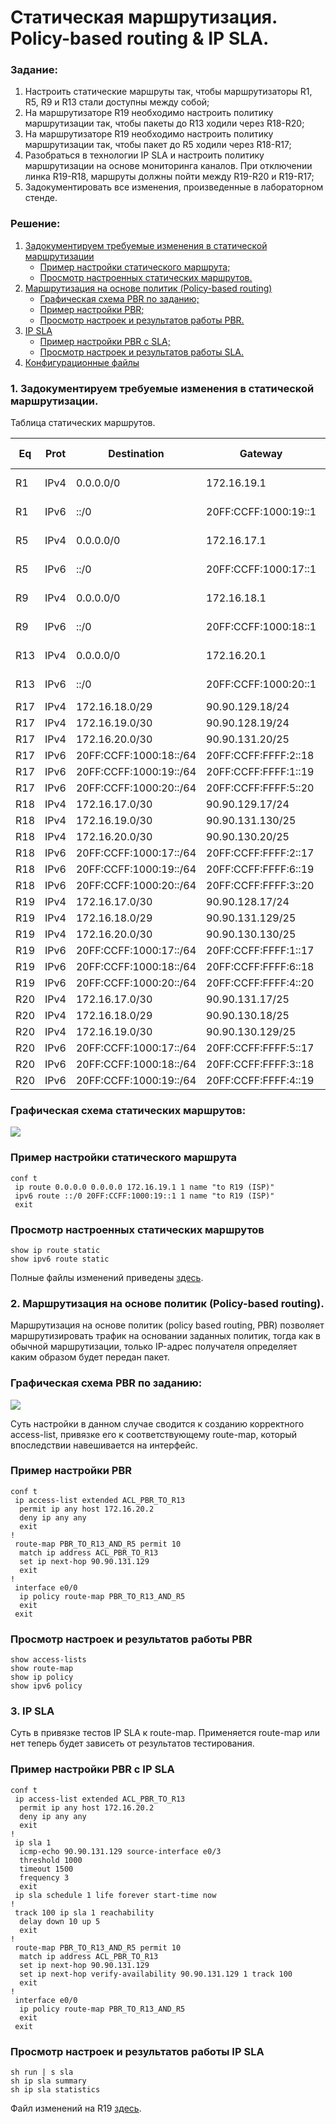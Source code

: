 # Статическая маршрутизация. Policy-based routing & IP SLA.

###  Задание:

  1. Настроить статические маршруты так, чтобы маршрутизаторы R1, R5, R9 и R13 стали доступны между собой;
  2. На маршрутизаторе R19 необходимо настроить политику маршрутизации так, чтобы пакеты до R13 ходили через R18-R20;
  3. На маршрутизаторе R19 необходимо настроить политику маршрутизации так, чтобы пакет до R5 ходили через R18-R17;
  4. Разобраться в технологии IP SLA и настроить политику маршрутизации на основе мониторинга каналов. При отключении линка R19-R18, маршруты должны пойти между R19-R20 и R19-R17;
  5. Задокументировать все изменения, произведенные в лабораторном стенде.



###  Решение:

  1. [Задокументируем требуемые изменения в статической маршрутизации](lab02#1-%D0%B7%D0%B0%D0%B4%D0%BE%D0%BA%D1%83%D0%BC%D0%B5%D0%BD%D1%82%D0%B8%D1%80%D1%83%D0%B5%D0%BC-%D1%82%D1%80%D0%B5%D0%B1%D1%83%D0%B5%D0%BC%D1%8B%D0%B5-%D0%B8%D0%B7%D0%BC%D0%B5%D0%BD%D0%B5%D0%BD%D0%B8%D1%8F-%D0%B2-%D1%81%D1%82%D0%B0%D1%82%D0%B8%D1%87%D0%B5%D1%81%D0%BA%D0%BE%D0%B9-%D0%BC%D0%B0%D1%80%D1%88%D1%80%D1%83%D1%82%D0%B8%D0%B7%D0%B0%D1%86%D0%B8%D0%B8)
     - [Пример настройки статического маршрута;](lab02#%D0%BF%D1%80%D0%B8%D0%BC%D0%B5%D1%80-%D0%BD%D0%B0%D1%81%D1%82%D1%80%D0%BE%D0%B9%D0%BA%D0%B8-%D1%81%D1%82%D0%B0%D1%82%D0%B8%D1%87%D0%B5%D1%81%D0%BA%D0%BE%D0%B3%D0%BE-%D0%BC%D0%B0%D1%80%D1%88%D1%80%D1%83%D1%82%D0%B0)
     - [Просмотр настроенных статических маршрутов.](lab02#%D0%BF%D1%80%D0%BE%D1%81%D0%BC%D0%BE%D1%82%D1%80-%D0%BD%D0%B0%D1%81%D1%82%D1%80%D0%BE%D0%B5%D0%BD%D0%BD%D1%8B%D1%85-%D1%81%D1%82%D0%B0%D1%82%D0%B8%D1%87%D0%B5%D1%81%D0%BA%D0%B8%D1%85-%D0%BC%D0%B0%D1%80%D1%88%D1%80%D1%83%D1%82%D0%BE%D0%B2)
  2. [Маршрутизация на основе политик (Policy-based routing)](lab02#2-%D0%BC%D0%B0%D1%80%D1%88%D1%80%D1%83%D1%82%D0%B8%D0%B7%D0%B0%D1%86%D0%B8%D1%8F-%D0%BD%D0%B0-%D0%BE%D1%81%D0%BD%D0%BE%D0%B2%D0%B5-%D0%BF%D0%BE%D0%BB%D0%B8%D1%82%D0%B8%D0%BA-policy-based-routing)
     - [Графическая схема PBR по заданию;](lab02#%D0%B3%D1%80%D0%B0%D1%84%D0%B8%D1%87%D0%B5%D1%81%D0%BA%D0%B0%D1%8F-%D1%81%D1%85%D0%B5%D0%BC%D0%B0-pbr-%D0%BF%D0%BE-%D0%B7%D0%B0%D0%B4%D0%B0%D0%BD%D0%B8%D1%8E)
     - [Пример настройки PBR;](lab02#%D0%BF%D1%80%D0%B8%D0%BC%D0%B5%D1%80-%D0%BD%D0%B0%D1%81%D1%82%D1%80%D0%BE%D0%B9%D0%BA%D0%B8-pbr)
     - [Просмотр настроек и результатов работы PBR.](lab02#%D0%BF%D1%80%D0%BE%D1%81%D0%BC%D0%BE%D1%82%D1%80-%D0%BD%D0%B0%D1%81%D1%82%D1%80%D0%BE%D0%B5%D0%BA-%D0%B8-%D1%80%D0%B5%D0%B7%D1%83%D0%BB%D1%8C%D1%82%D0%B0%D1%82%D0%BE%D0%B2-%D1%80%D0%B0%D0%B1%D0%BE%D1%82%D1%8B-pbr)
  3. [IP SLA](lab02#3-ip-sla)
     - [Пример настройки PBR с SLA;](lab02#%D0%BF%D1%80%D0%B8%D0%BC%D0%B5%D1%80-%D0%BD%D0%B0%D1%81%D1%82%D1%80%D0%BE%D0%B9%D0%BA%D0%B8-pbr-%D1%81-sla)
     - [Просмотр настроек и результатов работы SLA.](lab02#%D0%BF%D1%80%D0%BE%D1%81%D0%BC%D0%BE%D1%82%D1%80-%D0%BD%D0%B0%D1%81%D1%82%D1%80%D0%BE%D0%B5%D0%BA-%D0%B8-%D1%80%D0%B5%D0%B7%D1%83%D0%BB%D1%8C%D1%82%D0%B0%D1%82%D0%BE%D0%B2-%D1%80%D0%B0%D0%B1%D0%BE%D1%82%D1%8B-sla)
  4. [Конфигурационные файлы](configs/)


###  1. Задокументируем требуемые изменения в статической маршрутизации.


  Таблица статических маршрутов.

| Eq  | Prot | Destination              | Gateway                | M | Comment (name)                       |
|-----|------|--------------------------|------------------------|---|--------------------------------------|
| R1  | IPv4 | 0.0.0.0/0                | 172.16.19.1            | 1 | to R19 (ISP)                         |
| R1  | IPv6 | ::/0                     | 20FF:CCFF:1000:19::1   | 1 | to R19 (ISP)                         |
| R5  | IPv4 | 0.0.0.0/0                | 172.16.17.1            | 1 | to R17 (ISP)                         |
| R5  | IPv6 | ::/0                     | 20FF:CCFF:1000:17::1   | 1 | to R17 (ISP)                         |
| R9  | IPv4 | 0.0.0.0/0                | 172.16.18.1            | 1 | to R18 (ISP)                         |
| R9  | IPv6 | ::/0                     | 20FF:CCFF:1000:18::1   | 1 | to R18 (ISP)                         |
| R13 | IPv4 | 0.0.0.0/0                | 172.16.20.1            | 1 | to R20 (ISP)                         |
| R13 | IPv6 | ::/0                     | 20FF:CCFF:1000:20::1   | 1 | to R20 (ISP)                         |
| R17 | IPv4 | 172.16.18.0/29           | 90.90.129.18/24        | 1 | to R18                               |
| R17 | IPv4 | 172.16.19.0/30           | 90.90.128.19/24        | 1 | to R19                               |
| R17 | IPv4 | 172.16.20.0/30           | 90.90.131.20/25        | 1 | to R20                               |
| R17 | IPv6 | 20FF:CCFF:1000:18::/64   | 20FF:CCFF:FFFF:2::18   | 1 | to R18                               |
| R17 | IPv6 | 20FF:CCFF:1000:19::/64   | 20FF:CCFF:FFFF:1::19   | 1 | to R19                               |
| R17 | IPv6 | 20FF:CCFF:1000:20::/64   | 20FF:CCFF:FFFF:5::20   | 1 | to R20                               |
| R18 | IPv4 | 172.16.17.0/30           | 90.90.129.17/24        | 1 | to R17                               |
| R18 | IPv4 | 172.16.19.0/30           | 90.90.131.130/25       | 1 | to R19                               |
| R18 | IPv4 | 172.16.20.0/30           | 90.90.130.20/25        | 1 | to R20                               |
| R18 | IPv6 | 20FF:CCFF:1000:17::/64   | 20FF:CCFF:FFFF:2::17   | 1 | to R17                               |
| R18 | IPv6 | 20FF:CCFF:1000:19::/64   | 20FF:CCFF:FFFF:6::19   | 1 | to R19                               |
| R18 | IPv6 | 20FF:CCFF:1000:20::/64   | 20FF:CCFF:FFFF:3::20   | 1 | to R20                               |
| R19 | IPv4 | 172.16.17.0/30           | 90.90.128.17/24        | 1 | to R17                               |
| R19 | IPv4 | 172.16.18.0/29           | 90.90.131.129/25       | 1 | to R18                               |
| R19 | IPv4 | 172.16.20.0/30           | 90.90.130.130/25       | 1 | to R20                               |
| R19 | IPv6 | 20FF:CCFF:1000:17::/64   | 20FF:CCFF:FFFF:1::17   | 1 | to R17                               |
| R19 | IPv6 | 20FF:CCFF:1000:18::/64   | 20FF:CCFF:FFFF:6::18   | 1 | to R18                               |
| R19 | IPv6 | 20FF:CCFF:1000:20::/64   | 20FF:CCFF:FFFF:4::20   | 1 | to R20                               |
| R20 | IPv4 | 172.16.17.0/30           | 90.90.131.17/25        | 1 | to R17                               |
| R20 | IPv4 | 172.16.18.0/29           | 90.90.130.18/25        | 1 | to R18                               |
| R20 | IPv4 | 172.16.19.0/30           | 90.90.130.129/25       | 1 | to R19                               |
| R20 | IPv6 | 20FF:CCFF:1000:17::/64   | 20FF:CCFF:FFFF:5::17   | 1 | to R17                               |
| R20 | IPv6 | 20FF:CCFF:1000:18::/64   | 20FF:CCFF:FFFF:3::18   | 1 | to R18                               |
| R20 | IPv6 | 20FF:CCFF:1000:19::/64   | 20FF:CCFF:FFFF:4::19   | 1 | to R19                               |

###  Графическая схема статических маршрутов:

![](static_routing.png)

### Пример настройки статического маршрута

```
conf t
 ip route 0.0.0.0 0.0.0.0 172.16.19.1 1 name "to R19 (ISP)"
 ipv6 route ::/0 20FF:CCFF:1000:19::1 1 name "to R19 (ISP)"
 exit
```

### Просмотр настроенных статических маршрутов

```
show ip route static
show ipv6 route static
```

Полные файлы изменений приведены [здесь](configs/).

###  2. Маршрутизация на основе политик (Policy-based routing).

Маршрутизация на основе политик (policy based routing, PBR) позволяет маршрутизировать трафик на основании заданных политик,
 тогда как в обычной маршрутизации, только IP-адрес получателя определяет каким образом будет передан пакет. 

###  Графическая схема PBR по заданию:

![](pbr.png)

Суть настройки в данном случае сводится к созданию корректного access-list,
 привязке его к соответствующему route-map, который впоследствии навешивается на интерфейс.   

###  Пример настройки PBR

```
conf t
 ip access-list extended ACL_PBR_TO_R13
  permit ip any host 172.16.20.2
  deny ip any any
  exit
!
 route-map PBR_TO_R13_AND_R5 permit 10
  match ip address ACL_PBR_TO_R13
  set ip next-hop 90.90.131.129
  exit
!
 interface e0/0
  ip policy route-map PBR_TO_R13_AND_R5
  exit
 exit
```

###  Просмотр настроек и результатов работы PBR

```
show access-lists
show route-map
show ip policy
show ipv6 policy
```

###  3. IP SLA

Суть в привязке тестов IP SLA к route-map. Применяется route-map или нет теперь будет зависеть от результатов тестирования.

###  Пример настройки PBR с IP SLA

```
conf t
 ip access-list extended ACL_PBR_TO_R13
  permit ip any host 172.16.20.2
  deny ip any any
  exit
!
 ip sla 1
  icmp-echo 90.90.131.129 source-interface e0/3
  threshold 1000
  timeout 1500
  frequency 3
  exit
 ip sla schedule 1 life forever start-time now
!
 track 100 ip sla 1 reachability
  delay down 10 up 5
  exit
!
 route-map PBR_TO_R13_AND_R5 permit 10
  match ip address ACL_PBR_TO_R13
  set ip next-hop 90.90.131.129
  set ip next-hop verify-availability 90.90.131.129 1 track 100
  exit
!
 interface e0/0
  ip policy route-map PBR_TO_R13_AND_R5
  exit
 exit
```

###  Просмотр настроек и результатов работы IP SLA

```
sh run | s sla
sh ip sla summary
sh ip sla statistics
```

Файл изменений на R19 [здесь](configs/R19).


